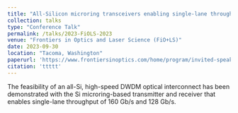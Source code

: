 ```yaml
---
title: "All-Silicon microring transceivers enabling single-lane throughput exceeding 128 Gb/s <span style='color:red'>**(Invited)**</span>"
collection: talks
type: "Conference Talk"
permalink: /talks/2023-FiOLS-2023
venue: "Frontiers in Optics and Laser Science (FiO+LS)"
date: 2023-09-30
location: "Tacoma, Washington"
paperurl: 'https://www.frontiersinoptics.com/home/program/invited-speakers/'
citation: 'ttttt'
---
```


The feasibility of an all-Si, high-speed DWDM optical interconnect has been demonstrated with the Si microring-based transmitter and receiver that enables single-lane throughput of 160 Gb/s and 128 Gb/s.
